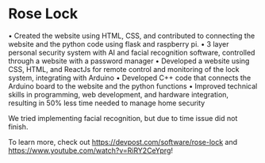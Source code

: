 # Rose Lock
• Created the website using HTML, CSS, and contributed to connecting the website and the python code using flask and raspberry pi. 
• 3 layer personal security system with AI and facial recognition software, controlled through a website with a password
manager
• Developed a website using CSS, HTML, and ReactJs for remote control and monitoring of the lock system, integrating
with Arduino
• Developed C++ code that connects the Arduino board to the website and the python functions
• Improved technical skills in programming, web development, and hardware integration, resulting in 50% less time needed
to manage home security

We tried implementing facial recognition, but due to time issue did not finish.

To learn more, check out https://devpost.com/software/rose-lock
                     and https://www.youtube.com/watch?v=RiRY2CeYprg!
